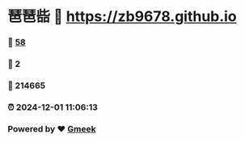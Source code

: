 # 琶琶啙 :link: https://zb9678.github.io 
### :page_facing_up: [58](https://zb9678.github.io/tag.html) 
### :speech_balloon: 2 
### :hibiscus: 214665 
### :alarm_clock: 2024-12-01 11:06:13 
### Powered by :heart: [Gmeek](https://github.com/Meekdai/Gmeek)
